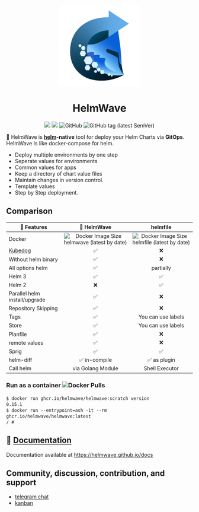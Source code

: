 <p align="center">
  <img  src="https://raw.githubusercontent.com/helmwave/logo/main/logo.png" style="max-height:100%;" height="220px" />
</p>

<h1 align="center"> HelmWave</h1>

<p align="center">
  <a href="https://github.com/helmwave/helmwave/actions?query=workflow%3Arelease"><img src="https://github.com/helmwave/helmwave/workflows/release/badge.svg" /></a>
  <a href="https://t.me/helmwave" ><img src="https://img.shields.io/badge/telegram-chat-179cde.svg?logo=telegram" /></a>
  <img alt="GitHub" src="https://img.shields.io/github/license/zhilyaev/helmwave">
  <img alt="GitHub tag (latest SemVer)" src="https://img.shields.io/github/v/tag/zhilyaev/helmwave?label=latest">
</p>


🌊 HelmWave is **[helm](https://github.com/helm/helm/)-native** tool for deploy your Helm Charts via **GitOps**.
HelmWave is like docker-compose for helm.

- Deploy multiple environments by one step
- Seperate values for environments
- Common values for apps
- Keep a directory of chart value files
- Maintain changes in version control.
- Template values
- Step by Step deployment.


## Comparison

🚀 Features  | 🌊 HelmWave   | helmfile
-------------| :------------:|:-----------:
Docker | ![Docker Image Size helmwave (latest by date)](https://img.shields.io/docker/image-size/diamon/helmwave) | ![Docker Image Size helmfile (latest by date)](https://img.shields.io/docker/image-size/chatwork/helmfile)
[Kubedog](https://github.com/werf/kubedog) |✅|❌
Without helm binary |✅|❌
All options helm|✅|partially
Helm 3 |✅|✅
Helm 2 |❌|✅
Parallel helm install/upgrade |✅|❌
Repository Skipping|✅|❌
Tags|✅| You can use labels
Store|✅| You can use labels
Planfile|✅|❌
remote values | ✅ | ❌
Sprig | ✅|✅
helm-diff  | ✅  in-compile |✅ as plugin
Call helm | via Golang Module | Shell Executor


### Run as a container ![Docker Pulls](https://img.shields.io/docker/pulls/diamon/helmwave)

```
$ docker run ghcr.io/helmwave/helmwave:scratch version
0.15.1
$ docker run --entrypoint=ash -it --rm ghcr.io/helmwave/helmwave:latest
/ # 
```

## 📖 [Documentation](https://helmwave.github.io/docs)

Documentation available at https://helmwave.github.io/docs


## Community, discussion, contribution, and support

- [telegram chat](https://t.me/helmwave)
- [kanban](https://github.com/orgs/helmwave/projects/1)
